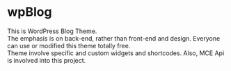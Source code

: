 # wpBlog
This is WordPress Blog Theme. <br>
The emphasis is on back-end, rather than front-end and design. Everyone can use or modified this theme totally free. <br>
Theme involve specific and custom widgets and shortcodes. Also, MCE Api is involved into this project. 
